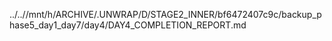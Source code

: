 ../..//mnt/h/ARCHIVE/.UNWRAP/D/STAGE2_INNER/bf6472407c9c/backup_phase5_day1_day7/day4/DAY4_COMPLETION_REPORT.md